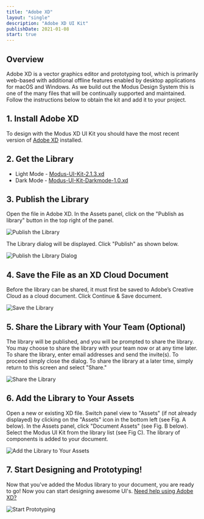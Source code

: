 ```yaml
---
title: "Adobe XD"
layout: "single"
description: "Adobe XD UI Kit"
publishDate: 2021-01-08
start: true
---
```


## Overview

Adobe XD is a vector graphics editor and prototyping tool, which is primarily web-based with additional offline features enabled by desktop applications for macOS and Windows. As we build out the Modus Design System this is one of the many files that will be continually supported and maintained. Follow the instructions below to obtain the kit and add it to your project.

## 1. Install Adobe XD

To design with the Modus XD UI Kit you should have the most recent version of [Adobe XD](https://www.adobe.com/products/xd.html) installed.

## 2. Get the Library

- Light Mode - [Modus-UI-Kit-2.1.3.xd](https://drive.google.com/file/d/1TPtepPulED2QHz-ypX6gKw5DqXPcMxTI/view?usp=sharing)
- Dark Mode - [Modus-UI-Kit-Darkmode-1.0.xd](https://drive.google.com/file/d/1LfcddB8vZFd-wOA-Kzi4YYezyCGMHnIN/view?usp=sharing)

## 3. Publish the Library

Open the file in Adobe XD. In the Assets panel, click on the "Publish as library" button in the top right of the panel.

![Publish the Library](/img/guide/xd/publish_library.png)

The Library dialog will be displayed. Click "Publish" as shown below.

![Publish the Library Dialog](/img/guide/xd/publish_library_dialog.png)

## 4. Save the File as an XD Cloud Document

Before the library can be shared, it must first be saved to Adobe’s Creative Cloud as a cloud document. Click Continue & Save document.

![Save the Library](/img/guide/xd/save_as_xd_cloud.png)

## 5. Share the Library with Your Team (Optional)

The library will be published, and you will be prompted to share the library. You may choose to share the library with your team now or at any time later. To share the library, enter email addresses and send the invite(s). To proceed simply close the dialog. To share the library at a later time, simply return to this screen and select "Share."

![Share the Library](/img/guide/xd/share_library.png)

## 6. Add the Library to Your Assets

Open a new or existing XD file. Switch panel view to "Assets" (if not already displayed) by clicking on the "Assets" icon in the bottom left (see Fig. A below). In the Assets panel, click "Document Assets" (see Fig. B below). Select the Modus UI Kit from the library list (see Fig C). The library of components is added to your document.

![Add the Library to Your Assets](/img/guide/xd/add_library_to_assets.png)

## 7. Start Designing and Prototyping!

Now that you've added the Modus library to your document, you are ready to go! Now you can start designing awesome UI's. [Need help using Adobe XD?](https://helpx.adobe.com/support/xd.html?promoid=3SH1B97W&mv=other)

![Start Prototyping](/img/guide/xd/start_prototyping.png)
